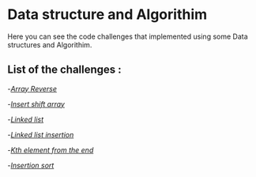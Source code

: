 # Data structure and Algorithim 
Here you can see the code challenges that implemented using some Data structures and Algorithim.

## List of the challenges : 


-*[Array Reverse](https://github.com/11mones/data-structures-and-algorithms/blob/array-reverse/Array_reverse.md)*


-*[Insert shift array](https://github.com/11mones/data-structures-and-algorithms/blob/main/insertShiftArray.md)*


-*[Linked list](https://github.com/11mones/data-structures-and-algorithms/blob/main/linked_list.md)*



-*[Linked list insertion](https://github.com/11mones/data-structures-and-algorithms/blob/main/Linked_list_insertion.md)*


-*[Kth element from the end](https://github.com/11mones/data-structures-and-algorithms/blob/main/k-th%20value%20from%20the%20end.md)*


-*[Insertion sort](https://github.com/11mones/data-structures-and-algorithms/tree/insertion/Insertion%20Sort)*








